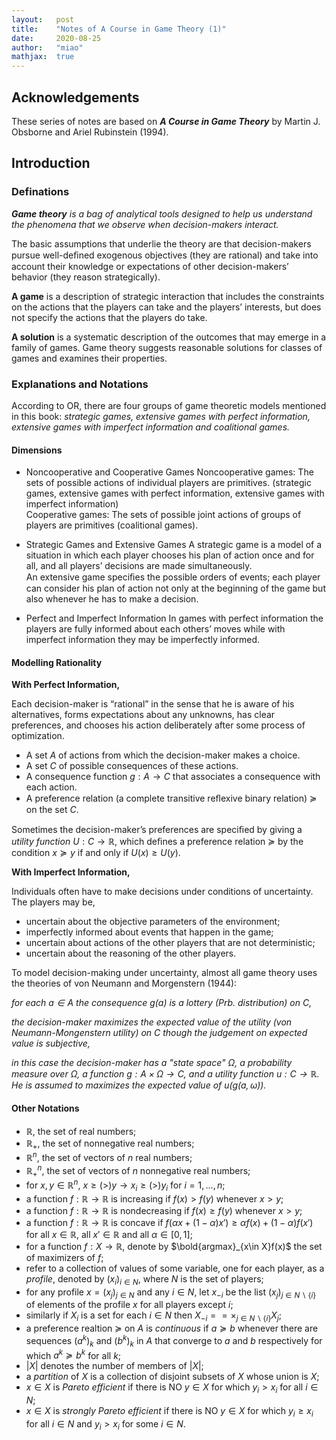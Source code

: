 ```yaml
---
layout:   post
title:    "Notes of A Course in Game Theory (1)"
date:     2020-08-25
author:   "miao"
mathjax:  true
---
```


## Acknowledgements

These series of notes are based on ***A Course in Game Theory*** by Martin J. Obsborne and Ariel Rubinstein (1994).


## Introduction

### Definations

***Game theory** is a bag of analytical tools designed to help us understand the phenomena that we observe when decision-makers interact.* 


The basic assumptions that underlie the theory are that decision-makers pursue well-deﬁned exogenous objectives (they are rational) and take into account their knowledge or expectations of other decision-makers’ behavior (they reason strategically).    


**A game** is a description of strategic interaction that includes the constraints on the actions that the players can take and the players’ interests, but does not specify the actions that the players do take.   


**A solution** is a systematic description of the outcomes that may emerge in a family of games. Game theory suggests reasonable solutions for classes of games and examines their properties.


### Explanations and Notations

According to OR, there are four groups of game theoretic models mentioned in this book: *strategic games, extensive games with perfect information, extensive games with imperfect information and coalitional games.*


#### Dimensions

* Noncooperative and Cooperative Games
   Noncooperative games: The sets of possible actions of individual players are primitives. (strategic games, extensive games with perfect information, extensive games with imperfect information)     
   Cooperative games: The sets of possible joint actions of groups of players are primitives (coalitional games).    

* Strategic Games and Extensive Games
  A strategic game is a model of a situation in which each player chooses his plan of action once and for all, and all players’ decisions are made simultaneously.     
  An extensive game speciﬁes the possible orders of events; each player can consider his plan of action not only at the beginning of the game but also whenever he has to make a decision.

* Perfect and Imperfect Information
  In games with perfect information the players are fully informed about each others’ moves while with imperfect information they may be imperfectly informed.


#### Modelling Rationality


**With Perfect Information,**

Each decision-maker is “rational” in the sense that he is aware of his alternatives, forms expectations about any unknowns, has clear preferences, and chooses his action deliberately after some process of optimization.


*  A set $A$ of actions from which the decision-maker makes a choice. 
*  A set $C$ of possible consequences of these actions.
*  A consequence function $g:A \to C$ that associates a consequence with each action. 
*  A preference relation (a complete transitive reﬂexive binary relation) $\succeq$ on the set $C$.

Sometimes the decision-maker’s preferences are speciﬁed by giving a *utility function* $U:C \to \mathbb{R}$, which deﬁnes a preference relation $\succeq$ by the condition $x \succeq y$ if and only if $U(x)≥U(y)$.


**With Imperfect Information,**


 Individuals often have to make decisions under conditions of uncertainty. The players may be,    
 * uncertain about the objective parameters of the environment;
 * imperfectly informed about events that happen in the game;
 * uncertain about actions of the other players that are not deterministic;
 * uncertain about the reasoning of the other players.


To model decision-making under uncertainty, almost all game theory uses the theories of von Neumann and Morgenstern (1944):

*for each $a\in A$ the consequence $g(a)$ is a lottery (Prb. distribution) on $C$,*


*the decision-maker maximizes the expected value of the utility (von Neumann-Mongenstern utility) on $C$ though the judgement on expected value is subjective,*


*in this case the decision-maker has a "state space" $\Omega$, a probability measure over $\Omega$, a function $g: A\times \Omega \to C$, and a utility function $u: C \to \mathbb{R}$. He is assumed to maximizes the expected value of $u(g(a,\omega))$.*


#### Other Notations

* $\mathbb{R}$, the set of real numbers;
* $\mathbb{R}_+$, the set of nonnegative real numbers;
* $\mathbb{R}^n$, the set of vectors of $n$ real numbers;
* $\mathbb{R}^n_+$, the set of vectors of $n$ nonnegative real numbers;
* for $x, y\in \mathbb{R}^n$, $x\ge(>) y\to x_i\ge(>) y_i$ for $i=1,...,n$;
* a function $f: \mathbb{R}\to \mathbb{R}$ is increasing if $f(x)>f(y)$ whenever $x>y$;
* a function $f: \mathbb{R}\to \mathbb{R}$ is nondecreasing if $f(x)\ge f(y)$ whenever $x>y$;
* a function $f: \mathbb{R}\to \mathbb{R}$ is concave if $f(\alpha x+(1-\alpha)x')\ge \alpha f(x)+(1-\alpha)f(x')$ for all $x\in \mathbb{R}$, all $x'\in \mathbb{R}$ and all $\alpha \in [0,1]$;
* for a function $f: X\to \mathbb{R}$, denote by $\bold{argmax}_{x\in X}f(x)$ the set of maximizers of $f$;
* refer to a collection of values of some variable, one for each player, as a *profile*, denoted by $(x_i)_{i\in N}$, where $N$ is the set of players;
* for any profile $x=(x_j)_{j\in N}$ and any $i\in N$, let $x_{-i}$ be the list $(x_j)_{j\in N\backslash \{i\}}$ of elements of the profile $x$ for all players except $i$;
* similarly if $X_i$ is a set for each $i\in N$ then $X_{-i}== \times_{j\in N\backslash \{i\} }X_j$;
* a preference realtion $\succeq$ on $A$ is *continuous* if $a\succeq b$ whenever there are sequences $(a^k)_k$ and $(b^k)_k$ in $A$ that converge to $a$ and $b$ respectively for which $a^k\succeq b^k$ for all $k$;
* $|X|$ denotes the number of members of $|X|$;
* a *partition* of $X$ is a collection of disjoint subsets of $X$ whose union is $X$;
* $x\in X$ is *Pareto efficient* if there is NO $y\in X$ for which $y_i>x_i$ for all $i\in N$;
* $x\in X$ is *strongly Pareto efficient* if there is NO $y\in X$ for which $y_i\ge x_i$ for all $i\in N$ and $y_i>x_i$ for some $i\in N$.